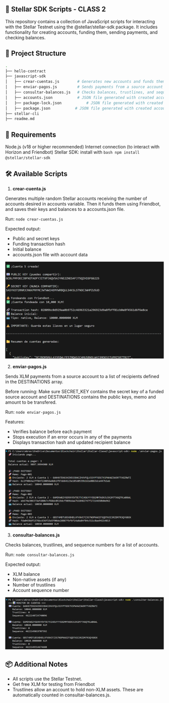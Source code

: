 ## 🌟 **Stellar SDK Scripts - CLASS 2**

This repository contains a collection of JavaScript scripts for interacting with the Stellar Testnet using the @stellar/stellar-sdk package. It includes functionality for creating accounts, funding them, sending payments, and checking balances.

## 📁 **Project Structure**
```bash 
.
├── hello-contract
├── javascript-sdk
│   ├── crear-cuentas.js        # Generates new accounts and funds them via Friendbot
│   ├── enviar-pagos.js         # Sends payments from a source account to multiple destinations
│   ├── consultar-balances.js   # Checks balances, trustlines, and sequence numbers of accounts
│   ├── accounts.json           # JSON file generated with created account data
│   ├── package-lock.json           # JSON file generated with created account data
│   ├── package.json           # JSON file generated with created account data
├── stellar-cli
├── readme.md
```

## 🚀 **Requirements**

Node.js (v18 or higher recommended)
Internet connection (to interact with Horizon and Friendbot)
Stellar SDK: install with ```bash npm install @stellar/stellar-sdk```

## 🛠️ **Available Scripts**

1. **crear-cuenta.js**

Generates multiple random Stellar accounts receiving the number of accounts desired in accounts variable. Then it funds them using Friendbot, and saves their keys and balances to a accounts.json file. 

Run: ```node crear-cuentas.js```

Expected output:
* Public and secret keys
* Funding transaction hash
* Initial balance
* accounts.json file with account data

![Crear Cuenta](img/crear-cuentas.png)

2. **enviar-pagos.js**

Sends XLM payments from a source account to a list of recipients defined in the DESTINATIONS array.

Before running:
Make sure SECRET_KEY contains the secret key of a funded source account and DESTINATIONS contains the public keys, memo and amount to be transfered.

Run: ```node enviar-pagos.js```

Features:
* Verifies balance before each payment
* Stops execution if an error occurs in any of the payments
* Displays transaction hash and updated recipient balance

![Enviar Pagos](img/enviar-pagos.png)

3. **consultar-balances.js**

Checks balances, trustlines, and sequence numbers for a list of accounts.

Run: ```node consultar-balances.js```

Expected output:
* XLM balance
* Non-native assets (if any)
* Number of trustlines
* Account sequence number

![Consultar Balances](img/consultar-balances.png)

## 📦 **Additional Notes**
* All scripts use the Stellar Testnet.
* Get free XLM for testing from Friendbot
* Trustlines allow an account to hold non-XLM assets. These are automatically counted in consultar-balances.js.